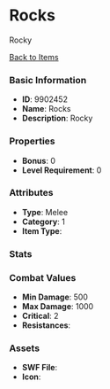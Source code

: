 # Rocks

Rocky

[Back to Items](../items.md)

### Basic Information

- **ID**: 9902452
- **Name**: Rocks
- **Description**: Rocky

### Properties

- **Bonus**: 0
- **Level Requirement**: 0

### Attributes

- **Type**: Melee
- **Category**: 1
- **Item Type**: 

### Stats


### Combat Values

- **Min Damage**: 500
- **Max Damage**: 1000
- **Critical**: 2
- **Resistances**: 

### Assets

- **SWF File**: 
- **Icon**: 

